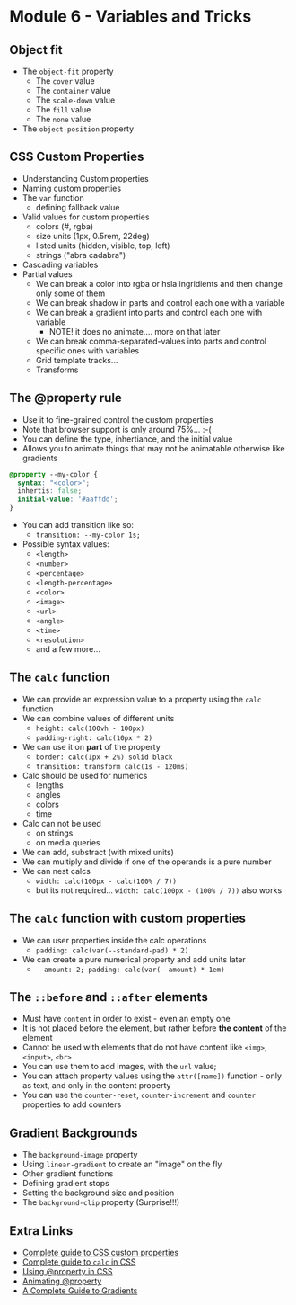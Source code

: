 # Module 6 - Variables and Tricks
## Object fit
* The `object-fit` property
  * The `cover` value
  * The `container` value
  * The `scale-down` value
  * The `fill` value
  * The `none` value
* The `object-position` property

## CSS Custom Properties 
 * Understanding Custom properties
 * Naming custom properties
 * The `var` function
   * defining fallback value
 * Valid values for custom properties
   * colors (#, rgba)
   * size units (1px, 0.5rem, 22deg)
   * listed units (hidden, visible, top, left)
   * strings ("abra cadabra")
 * Cascading variables
 * Partial values
    * We can break a color into rgba or hsla ingridients and then change only some of them
    * We can break shadow in parts and control each one with a variable
    * We can break a gradient into parts and control each one with variable
      * NOTE! it does no animate.... more on that later
    * We can break comma-separated-values into parts and control specific ones with variables
    * Grid template tracks...
    * Transforms


## The @property rule
* Use it to fine-grained control the custom properties
* Note that browser support is only around 75%... :-(
* You can define the type, inhertiance, and the initial value
* Allows you to animate things that may not be animatable otherwise like gradients

```css
@property --my-color {
  syntax: "<color>";
  inhertis: false;
  initial-value: '#aaffdd';
}
```

* You can add transition like so:
  * `transition: --my-color 1s;`
* Possible syntax values: 
  * `<length>`
  * `<number>`
  * `<percentage>`
  * `<length-percentage>`
  * `<color>`
  * `<image>`
  * `<url>`
  * `<angle>`
  * `<time>`
  * `<resolution>`
  * and a few more...


## The `calc` function
* We can provide an expression value to a property using the `calc` function
* We can combine values of different units
  * `height: calc(100vh - 100px)`
  * `padding-right: calc(10px * 2)`
* We can use it on **part** of the property
  * `border: calc(1px + 2%) solid black`
  * `transition: transform calc(1s - 120ms)`
* Calc should be used for numerics
  * lengths
  * angles
  * colors
  * time
* Calc can not be used 
  * on strings
  * on media queries
* We can add, substract (with mixed units)
* We can multiply and divide if one of the operands is a pure number
* We can nest calcs
  * `width: calc(100px - calc(100% / 7))`
  * but its not required... `width: calc(100px - (100% / 7))` also works
  
## The `calc` function with custom properties
* We can user properties inside the calc operations
  * `padding: calc(var(--standard-pad) * 2)`
* We can create a pure numerical property and add units later
  * `--amount: 2; padding: calc(var(--amount) * 1em)`
  
## The `::before` and `::after` elements
* Must have `content` in order to exist - even an empty one
* It is not placed before the element, but rather before **the content** of the element
* Cannot be used with elements that do not have content like `<img>`, `<input>`, `<br>`
* You can use them to add images, with the `url` value;
* You can attach property values using the `attr([name])` function - only as text, and only in the content property
* You can use the `counter-reset`, `counter-increment` and `counter` properties to add counters

## Gradient Backgrounds
* The `background-image` property
* Using `linear-gradient` to create an "image" on the fly
* Other gradient functions
* Defining gradient stops
* Setting the background size and position
* The `background-clip` property (Surprise!!!)



## Extra Links
* [Complete guide to CSS custom properties](https://css-tricks.com/a-complete-guide-to-custom-properties/)
* [Complete guide to `calc` in CSS](https://css-tricks.com/a-complete-guide-to-calc-in-css/)
* [Using @property in CSS](https://css-tricks.com/using-property-for-css-custom-properties/)
* [Animating @property](https://css-tricks.com/exploring-property-and-its-animating-powers/)
* [A Complete Guide to Gradients](https://css-tricks.com/a-complete-guide-to-css-gradients/)